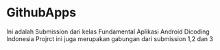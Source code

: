 # GithubApps
Ini adalah Submission dari kelas Fundamental Aplikasi Android Dicoding Indonesia
Projrct ini juga merupakan gabungan dari submission 1,2 dan 3
